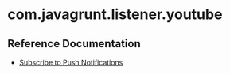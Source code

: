 # com.javagrunt.listener.youtube

## Reference Documentation

- [Subscribe to Push Notifications](https://developers.google.com/youtube/v3/guides/push_notifications)